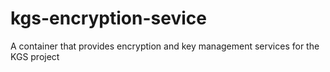 # kgs-encryption-sevice
A container that provides encryption and key management services for the KGS project

